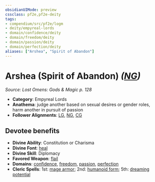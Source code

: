 ```yaml
---
obsidianUIMode: preview
cssclass: pf2e,pf2e-deity
tags:
- compendium/src/pf2e/logm
- deity/empyreal-lords
- domain/confidence/deity
- domain/freedom/deity
- domain/passion/deity
- domain/perfection/deity
aliases: ["Arshea", "Spirit of Abandon"]
---
```

# Arshea (Spirit of Abandon) *([NG](rules/traits/ng-b1.md "Neutral Good Alignment Trait"))*  
*Source: Lost Omens: Gods & Magic p. 128*  

- **Category**: Empyreal Lords
- **Anathema**: judge another based on sexual desires or gender roles, harm another in pursuit of passion
- **Follower Alignments**: [LG](rules/traits/lg-b1.md "Lawful Good Alignment Trait"), [NG](rules/traits/ng-b1.md "Neutral Good Alignment Trait"), [CG](rules/traits/cg-b1.md "Chaotic Good Alignment Trait")

## Devotee benefits

- **Divine Ability**: Constitution or Charisma
- **Divine Font**: [heal](heal.md)
- **Divine Skill**: Diplomacy
- **Favored Weapon**: [flail](flail.md)
- **Domains**: [confidence](Reference/Compendium/Setting/domains.md#Confidence), [freedom](Reference/Compendium/Setting/domains.md#Freedom), [passion](Reference/Compendium/Setting/domains.md#Passion), [perfection](Reference/Compendium/Setting/domains.md#Perfection)
- **Cleric Spells**: 1st: [mage armor](mage-armor.md); 2nd: [humanoid form](humanoid-form.md); 5th: [dreaming potential](dreaming-potential.md)